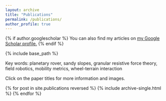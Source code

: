 ```yaml
---
layout: archive
title: "Publications"
permalink: /publications/
author_profile: true
---
```


{% if author.googlescholar %}
  You can also find my articles on <u><a href="{{author.googlescholar}}">my Google Scholar profile</a>.</u>
{% endif %}

{% include base_path %}

Key words: planetary rover, sandy slopes, granular resistive force theory, field robotics, mobility metrics, wheel-terrain interaction

Click on the paper titles for more information and images.

{% for post in site.publications reversed %}
  {% include archive-single.html %}
{% endfor %}
